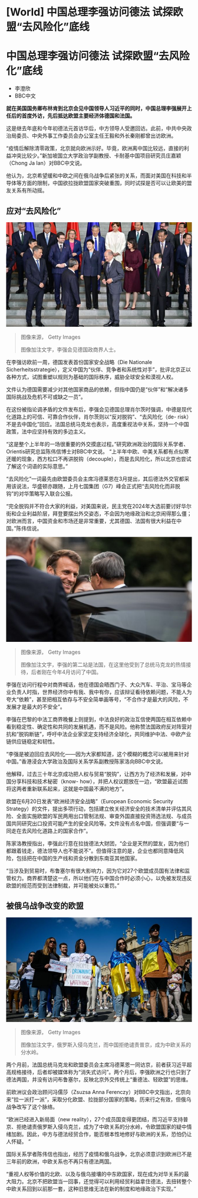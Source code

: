 # [World] 中国总理李强访问德法 试探欧盟“去风险化”底线

#  中国总理李强访问德法 试探欧盟“去风险化”底线

  * 李澄欣 
  * BBC中文 



**就在美国国务卿布林肯到北京会见中国领导人习近平的同时，中国总理李强展开上任后的首度外访，先后抵达欧盟主要经济体德国和法国。**

这是继去年底和今年初德法元首访华后，中方领导人受邀回访。此前，中共中央政治局委员、中央外事工作委员会办公室主任王毅和外长秦刚都曾出访欧洲。

“疫情后解除清零政策，北京就向欧洲示好。毕竟，欧洲离中国比较远，直接的利益冲突比较少。”新加坡国立大学政治学副教授、卡耐基中国项目研究员庄嘉颖（Chong Ja Ian）对BBC中文说。

他认为，北京希望缓和中欧之间在俄乌战争后紧张的关系，而面对美国在科技和半导体等方面的限制，中国欲拉拢欧盟国家突破重围，同时试探是否可以让欧美的盟友关系有所动摇。

##  应对“去风险化”

![。](_130186171_gettyimages-1258839598.jpg)

> 图像来源，  Getty Images
>
> 图像加注文字，李强会见德国政商界人士。

在李强访欧前一周，德国发表首份国家安全战略（Die Nationale Sicherheitsstrategie），定义中国为“伙伴、竞争者和系统性对手”，批评北京正以各种方式，试图重塑以规则为基础的国际秩序，威胁全球安全和漠视人权。

文件认为德国需要减少对其他国家商品的依赖，但指中国仍是“伙伴”和“解决诸多国际挑战及危机不可或缺之一员”。

在这份被指论调矛盾的文件发布后，李强会见德国总理肖尔茨时强调，中德是现代化道路上的可信、可靠合作伙伴，肖尔茨则以“反对脱钩”、“去风险化（de- risk）不是去中国化”回应。法国总统马克龙也表示，高度重视法中关系，坚持一个中国政策，法中应坚持有效的多边主义。

“这是整个上半年的一场很重要的外交摸底过程。”研究欧洲政治的国际关系学者、Orientis研究总监陈伟信博士对BBC中文说。 “上半年中欧、中美关系都有点似寒还暖的现象，西方松口不再讲脱钩（decouple），而是去风险化，所以北京也尝试了解这个词语的实际意思。”

“去风险化”一词最先由欧盟委员会主席冯德莱恩在3月提出，其后德法外交官都采用该说法，华盛顿亦跟随，上月七国集团（G7）峰会正式把“去风险化而非脱钩”的对华策略写入联合公报。

“完全脱钩并不符合大家的利益，对美国来说，民主党在2024年大选前要讨好华尔街和企业利益阶层，拜登要摆出外交姿态，不会因为地缘政治和北京闹得那么僵；对欧洲而言，中国资金和市场还是非常重要，尤其德国、法国有很大利益在中国。”陈伟信说。

![。](_130186173_gettyimages-1258942798.jpg)

> 图像来源，  Getty Images
>
> 图像加注文字，李强的第二站是法国，在这里他受到了总统马克龙的热情接待，后者刚在今年4月访问了中国。

李强在访问行程中对商界喊话，他在德国会晤西门子、大众汽车、平治、宝马等企业负责人时指，世界经济你中有我、我中有你，应该辩证看待依赖问题，不能人为夸大“依赖”，甚至把相互依存与不安全简单画等号，“不合作才是最大的风险，不发展才是最大的不安全”。

李强在巴黎的中法工商界晚餐上则提到，中法良好的政治互信使两国在相互依赖中看到稳定性、确定性和共同的发展机遇，而不是风险。他称赞法国政府反对阵营对抗和“脱钩断链”，呼吁中法企业家坚定支持经济全球化，共同维护中法、中欧产业链供应链稳定和韧性。

“李强是被迫回应去风险化——因为大家都知道，这个模糊的概念可以被用来针对中国。”香港浸会大学政治及国际关系学系副教授陈家洛向BBC中文说。

他解释，过去三十年北京成功把人权与贸易“脱钩”，让西方为了经济和发展，对中国分享科技和技术秘密（know- how），并把人权议题放在一边，“欧盟最近试图将这两者重新联系起来，这就是中国最不满的地方”。

欧盟在6月20日发表“欧洲经济安全战略”（European Economic Security Strategy）的文件，提出多项行动，包括建立攸关经济安全的技术清单并评估其风险、全面实施欧盟的军民两用出口管制法规、审查外国直接投资筛选法规、与成员国共同研究出口投资可能产生的安全风险等。文件没有点名中国，但强调要“与一同走在去风险化道路上的国家合作”。

陈家洛教授指出，李强此行意在拉拢德法大财团，“企业是天然的盟友，因为他们都跟着钱走，德法领导人也不能说不”。但值得注意的是，企业也都同意降低风险，包括把在中国的生产线和资金分散到东南亚其他国家。

“当涉及到贸易时，布鲁塞尔有很大影响力，因为它对27个欧盟成员国有法律和监管权力。商界都清楚这一点，所以他们在与中国合作时必须小心，以免被发现违反欧盟的规范而受到法律制裁，并可能被处以重罚。”

##  被俄乌战争改变的欧盟

![。](_130186175_gettyimages-1497669679.jpg)

> 图像来源，  Getty Images
>
> 图像加注文字，俄罗斯入侵乌克兰，而中国拒绝谴责普京，成为中欧关系的分水岭。

两个月前，法国总统马克龙和欧盟委员会主席冯德莱恩一同访京，前者获习近平超高规格接待，后者却被媒体称为“消失式访问”。两个月后，李强欧洲之行也只到了德法两国，并没有访问布鲁塞尔，反映北京外交传统上“重德法、轻欧盟”的思维。

前欧洲议会政治顾问冯儒莎（Zsuzsa Anna Ferenczy）对BBC中文指出，北京向来“拉一派打一派”，采取分化欧盟、拉拢部分国家的策略，历来行之有效，但俄乌战争改写了这个脉络。

“欧洲已经进入新局面（new reality），27个成员国变得更团结，而习近平支持普京、拒绝谴责俄罗斯入侵乌克兰，成为了中欧关系的分水岭，令欧盟国家的疑中情绪加剧。因此，中方与德法经贸合作，能否根本性地修好与欧洲的关系，恐怕仍让人怀疑。 ”

国际关系学者陈伟信也指出，经历了疫情和俄乌战争，北京必须意识到欧洲已不是三年前的欧洲，中欧关系也不再只有德法两国。

“重视人权等价值的北欧、以及与俄乌接壤的中东欧国家，现在成为对华关系的最大阻力。北京不把欧盟当一回事，还觉得可以利用经贸利益拿住德法，去扭转整个中欧关系回到以前那一套，这种旧思维无法在新的制度和地缘政治下实现。”



